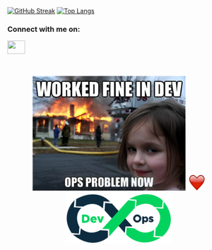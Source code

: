 [![GitHub Streak](http://github-readme-streak-stats.herokuapp.com?user=noaleclaire&theme=transparent&hide_border=true)](https://git.io/streak-stats)
[![Top Langs](https://github-readme-stats-noaleclaire.vercel.app/api/top-langs/?username=noaleclaire&hide_progress=true&langs_count=10&hide=CMake,Makefile,Smarty,Batchfile)](https://github.com/anuraghazra/github-readme-stats)
### Connect with me on:
<a href="https://www.linkedin.com/in/noa-leclaire-5907b0265/" target="blank"><img align="center" src="https://cdn.jsdelivr.net/npm/simple-icons@3.0.1/icons/linkedin.svg" alt="" height="30" width="40" /></a>
</br>
</br>
</br>
<p align="center">
  <img src="images/DevOps_meme.png" width=350/>
  <img src="images/Heart_emote.png" width=40/>
  <img src="images/DevOps_logo.png" width=240/>
</p>

